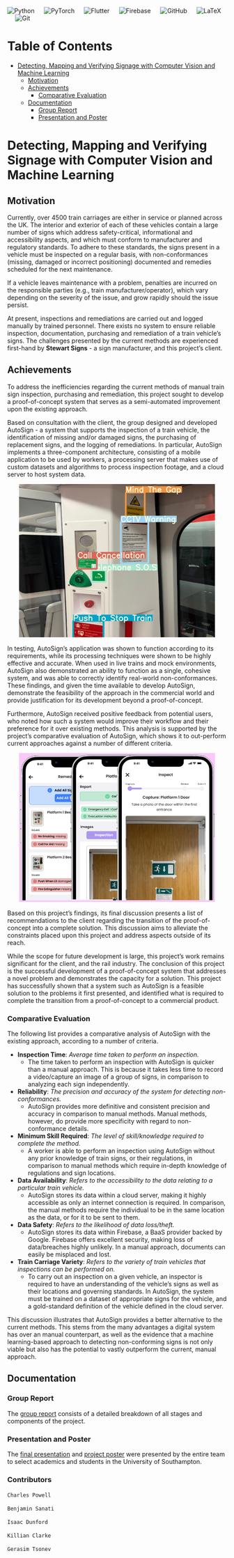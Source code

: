 ![Python](https://img.shields.io/badge/python-3670A0?style=for-the-badge&logo=python&logoColor=ffdd54) &emsp;
![PyTorch](https://img.shields.io/badge/PyTorch-%23EE4C2C.svg?style=for-the-badge&logo=PyTorch&logoColor=white) &emsp;
![Flutter](https://img.shields.io/badge/Flutter-02569B?style=for-the-badge&logo=flutter&logoColor=white) &emsp;
![Firebase](https://img.shields.io/badge/Firebase-039BE5?style=for-the-badge&logo=Firebase&logoColor=white) &emsp;
![GitHub](https://img.shields.io/badge/GitHub-100000?style=for-the-badge&logo=github&logoColor=white) &emsp;
![LaTeX](https://img.shields.io/badge/latex-%23008080.svg?style=for-the-badge&logo=latex&logoColor=white) &emsp;
![Git](https://img.shields.io/badge/git-%23F05033.svg?style=for-the-badge&logo=git&logoColor=white)

Table of Contents
=================

* [Detecting, Mapping and Verifying Signage with Computer Vision and Machine Learning](#detecting-mapping-and-verifying-signage-with-computer-vision-and-machine-learning)
   * [Motivation](#motivation)
   * [Achievements](#achievements)
      * [Comparative Evaluation](#comparative-evaluation)
   * [Documentation](#documentation)
      * [Group Report](#group-report)
      * [Presentation and Poster](#presentation-and-poster)

# Detecting, Mapping and Verifying Signage with Computer Vision and Machine Learning

## Motivation 

Currently, over 4500 train carriages are either in service or planned across the UK. The interior and exterior of each of these vehicles contain a large number of signs which address safety-critical, informational and accessibility aspects, and which must conform to manufacturer and regulatory standards. To adhere to these standards, the signs present in a vehicle must be inspected on a regular basis, with non-conformances (missing, damaged or incorrect positioning) documented and remedies scheduled for the next maintenance. 

If a vehicle leaves maintenance with a problem, penalties are incurred on the responsible parties (e.g., train manufacturer/operator), which vary depending on the severity of the issue, and grow rapidly should the issue persist.

At present, inspections and remediations are carried out and logged manually by trained personnel. There exists no system to ensure reliable inspection, documentation, purchasing and remediation of a train vehicle’s signs. The challenges presented by the current methods are experienced first-hand by **Stewart Signs** - a sign manufacturer, and this project’s client.


## Achievements

To address the inefficiencies regarding the current methods of manual train sign inspection, purchasing and remediation, this project sought to develop a proof-of-concept system that serves as a semi-automated improvement upon the existing approach.

Based on consultation with the client, the group designed and developed AutoSign - a system that supports the inspection of a train vehicle, the identification of missing and/or damaged signs, the purchasing of replacement signs, and the logging of remediations. In particular, AutoSign implements a three-component architecture, consisting of a mobile application to be
used by workers, a processing server that makes use of custom datasets and algorithms to process inspection footage, and a cloud server to host system data.

<p align="center">
  <img src="./READMEimgs/objdet_output.png" width="450"/>
</p>

In testing, AutoSign’s application was shown to function according to its requirements, while its processing techniques were shown to be highly effective and accurate. When used in live trains and mock environments, AutoSign also demonstrated an ability to function as a single, cohesive system, and was able to correctly identify real-world non-conformances. These findings, and given the time available to develop AutoSign, demonstrate the feasibility of the approach in the commercial world and provide justification for its development beyond a proof-of-concept. 

Furthermore, AutoSign received positive feedback from potential users, who noted how such a system would improve their workflow and their preference for it over existing methods. This analysis is supported by the project’s comparative evaluation of AutoSign, which shows it to out-perform current approaches against a number of different criteria.

<p align="center">
  <img src="./READMEimgs/app_ss.png" width="450"/>
</p>

Based on this project’s findings, its final discussion presents a list of recommendations to the client regarding the transition of the proof-of-concept into a complete solution. This discussion aims to alleviate the constraints placed upon this project and address aspects outside of its reach. 

While the scope for future development is large, this project’s work remains significant for the client, and the rail industry. The conclusion of this project is the successful development of a proof-of-concept system that addresses a novel problem and demonstrates the capacity for a solution. This project has successfully shown that a system such as AutoSign is a feasible solution to the problems it first presented, and identified what is required to complete the transition from a proof-of-concept to a commercial product.

### Comparative Evaluation

The following list provides a comparative analysis of AutoSign with the existing approach, according to a number of criteria.

- **Inspection Time**: _Average time taken to perform an inspection._
  - The time taken to perform an inspection with AutoSign is quicker than a manual approach. This is because it takes less time to record a video/capture an image of a group of signs, in comparison to analyzing each sign independently.
- **Reliability**: _The precision and accuracy of the system for detecting non-conformances._
  - AutoSign provides more definitive and consistent precision and accuracy in comparison to manual methods. Manual methods, however, do provide more specificity with regard to non-conformance details.
- **Minimum Skill Required**: _The level of skill/knowledge required to complete the method._
  - A worker is able to perform an inspection using AutoSign without any prior knowledge of train signs, or their regulations, in comparison to manual methods which require in-depth knowledge of regulations and sign locations.
- **Data Availability**: _Refers to the accessibility to the data relating to a particular train vehicle._
  - AutoSign stores its data within a cloud server, making it highly accessible as only an internet connection is required. In comparison, the manual methods require the individual to be in the same location as the data, or for it to be sent to them.
- **Data Safety**: _Refers to the likelihood of data loss/theft._
  - AutoSign stores its data within Firebase, a BaaS provider backed by Google. Firebase offers excellent security, making loss of data/breaches highly unlikely. In a manual approach, documents can easily be misplaced and lost.
- **Train Carriage Variety**: _Refers to the variety of train vehicles that inspections can be performed on._
  - To carry out an inspection on a given vehicle, an inspector is required to have an understanding of the vehicle’s signs as well as their locations and governing standards. In AutoSign, the system must be trained on a dataset of appropriate signs for the vehicle, and a gold-standard definition of the vehicle defined in the cloud server.

This discussion illustrates that AutoSign provides a better alternative to the current methods. This stems from the many advantages a digital system has over an manual counterpart, as well as the evidence that a machine learning-based approach to detecting non-conforming signs is not only viable but also has the potential to vastly outperform the current, manual approach.

## Documentation

### Group Report

The [group report](ELEC6200___Group_Report.pdf) consists of a detailed breakdown of all stages and components of the project. 

### Presentation and Poster

The [final presentation](Final_Presentation.pdf) and [project poster](Poster.pdf) were presented by the entire team to select academics and students in the University of Southampton.

### Contributors

`Charles Powell`

`Benjamin Sanati`

`Isaac Dunford`

`Killian Clarke`

`Gerasim Tsonev`
